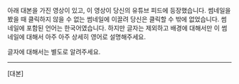 아래 대본을 가진 영상이 있고, 이 영상이 당신의 유튜브 피드에 등장했습니다. 썸네일을 봤을 때 클릭하지 않을 수 없는 썸네일에 이끌려 당신은 클릭할 수 밖에 없었습니다. 썸네일에 포함된 언어는 한국어였습니다. 하지만 글자는 제외하고 배경에 대해서만 이 썸네일에 대해서 아주 아주 상세히 영어로 설명해주세요.

글자에 대해서는 별도로 알려주세요.

---

[대본]